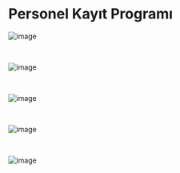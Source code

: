 # Personel Kayıt Programı

![image](https://github.com/Faruk-Celik/Personel_Kayit_Programi/assets/72822335/aa0993a0-39f6-433c-a8f4-403dac8c7fbc)

<br/>

![image](https://github.com/Faruk-Celik/Personel_Kayit_Programi/assets/72822335/77e5f83a-a514-4b7e-96a0-5c25a1e047fd)

<br/>

![image](https://github.com/Faruk-Celik/Personel_Kayit_Programi/assets/72822335/9dcc4ca1-b0d6-4bf3-9eea-262d2d2613d6)

<br/>

![image](https://github.com/Faruk-Celik/Personel_Kayit_Programi/assets/72822335/68a22a8a-d3f9-4515-a294-4e5d7f0222f1)

<br/>

![image](https://github.com/Faruk-Celik/Personel_Kayit_Programi/assets/72822335/c6cc41c6-677c-4866-a8d4-0c6b19dd0c6b)
